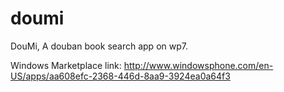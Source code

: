 doumi
=====

DouMi, A douban book search app on wp7.

Windows Marketplace link: http://www.windowsphone.com/en-US/apps/aa608efc-2368-446d-8aa9-3924ea0a64f3